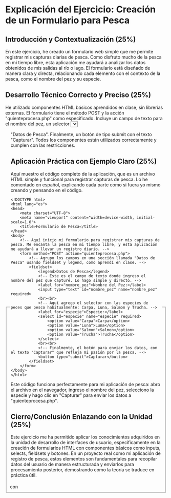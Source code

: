 # Explicación del Ejercicio: Creación de un Formulario para Pesca

## Introducción y Contextualización (25%)
En este ejercicio, he creado un formulario web simple que me permite registrar mis capturas diarias de pesca. Como disfruto mucho de la pesca en mi tiempo libre, esta aplicación me ayudará a analizar los datos obtenidos de mis salidas al río o lago. El formulario está diseñado de manera clara y directa, relacionando cada elemento con el contexto de la pesca, como el nombre del pez y su especie.

## Desarrollo Técnico Correcto y Preciso (25%)
He utilizado componentes HTML básicos aprendidos en clase, sin librerías externas. El formulario tiene el método POST y la acción "quienteprocesa.php" como especificado. Incluye un campo de texto para el nombre del pez, un selector <select> con las opciones "Carpa", "Luna", "Salmon" y "Trucha", agrupados en un <fieldset> con <legend> "Datos de Pesca". Finalmente, un botón de tipo submit con el texto "Capturar". Todos los componentes están utilizados correctamente y cumplen con las restricciones.

## Aplicación Práctica con Ejemplo Claro (25%)
Aquí muestro el código completo de la aplicación, que es un archivo HTML simple y funcional para registrar capturas de pesca. Lo he comentado en español, explicando cada parte como si fuera yo mismo creando y pensando en el código.

```
<!DOCTYPE html>
<html lang="es">
<head>
    <meta charset="UTF-8">
    <meta name="viewport" content="width=device-width, initial-scale=1.0">
    <title>Formulario de Pesca</title>
</head>
<body>
    <!-- Aquí inicio mi formulario para registrar mis capturas de pesca. Me encanta la pesca en mi tiempo libre, y esta aplicación me ayudará a llevar un registro diario. -->
    <form method="POST" action="quienteprocesa.php">
        <!-- Agrupo los campos en una sección llamada "Datos de Pesca" usando fieldset y legend, como aprendí en clase. -->
        <fieldset>
            <legend>Datos de Pesca</legend>
            <!-- Este es el campo de texto donde ingreso el nombre del pez que capturé. Lo hago simple y directo. -->
            <label for="nombre_pez">Nombre del Pez:</label>
            <input type="text" id="nombre_pez" name="nombre_pez" required>
            <br><br>
            <!-- Aquí agrego el selector con las especies de peces que pesco habitualmente: Carpa, Luna, Salmon y Trucha. -->
            <label for="especie">Especie:</label>
            <select id="especie" name="especie" required>
                <option value="Carpa">Carpa</option>
                <option value="Luna">Luna</option>
                <option value="Salmon">Salmon</option>
                <option value="Trucha">Trucha</option>
            </select>
            <br><br>
            <!-- Finalmente, el botón para enviar los datos, con el texto "Capturar" que refleja mi pasión por la pesca. -->
            <button type="submit">Capturar</button>
        </fieldset>
    </form>
</body>
</html>
```

Este código funciona perfectamente para mi aplicación de pesca: abro el archivo en el navegador, ingreso el nombre del pez, selecciono la especie y hago clic en "Capturar" para enviar los datos a "quienteprocesa.php".

## Cierre/Conclusión Enlazando con la Unidad (25%)
Este ejercicio me ha permitido aplicar los conocimientos adquiridos en la unidad de desarrollo de interfaces de usuario, específicamente en la creación de formularios HTML con componentes básicos como inputs, selects, fieldsets y botones. En un proyecto real como mi aplicación de registro de pesca, estos elementos son fundamentales para recopilar datos del usuario de manera estructurada y enviarlos para procesamiento posterior, demostrando cómo la teoría se traduce en práctica útil.